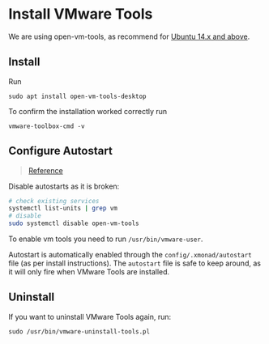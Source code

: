 # Install VMware Tools

We are using open-vm-tools, as recommend for [Ubuntu 14.x and above](https://kb.vmware.com/s/article/1022525).

## Install
Run
```shell
sudo apt install open-vm-tools-desktop
```
To confirm the installation worked correctly run
```shell
vmware-toolbox-cmd -v
```

## Configure Autostart
> [Reference](http://askubuntu.com/questions/777839/fresh-ubuntu-16-04-install-broken-vmware-tools#answer-777922)

Disable autostarts as it is broken:
```sh
# check existing services
systemctl list-units | grep vm
# disable
sudo systemctl disable open-vm-tools
```

To enable vm tools you need to run `/usr/bin/vmware-user`.

Autostart is automatically enabled through the `config/.xmonad/autostart` file (as per install instructions). The `autostart` file is safe to keep around, as it will only fire when VMware Tools are installed.

## Uninstall
If you want to uninstall VMware Tools again, run:
```shell
sudo /usr/bin/vmware-uninstall-tools.pl
```
